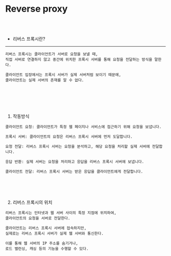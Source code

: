 # Reverse proxy

<br />
<br />

* 리버스 프록시란?
---

```
리버스 프록시는 클라이언트가 서버로 요청을 보낼 때,
직접 서버로 연결하지 않고 중간에 위치한 프록시 서버를 통해 요청을 전달하는 방식을 말한다.

클라이언트 입장에서는 프록시 서버가 실제 서버처럼 보이기 때문에,
클라이언트는 실제 서버의 존재를 알 수 없다.
```

<br />
<br />
<br />
<br />

1. 작동방식

```
클라이언트 요청: 클라이언트가 특정 웹 페이지나 서비스에 접근하기 위해 요청을 보냅니다.

프록시 서버: 클라이언트의 요청은 리버스 프록시 서버에 먼저 도달합니다.

요청 전달: 리버스 프록시 서버는 요청을 분석하고, 해당 요청을 처리할 실제 서버에 전달합니다.

응답 반환: 실제 서버는 요청을 처리하고 응답을 리버스 프록시 서버에 보냅니다.

클라이언트 전달: 리버스 프록시 서버는 받은 응답을 클라이언트에게 전달합니다.
```

<br />
<br />
<br />

2. 리버스 프록시의 위치

```
리버스 프록시는 인터넷과 웹 서버 사이의 특정 지점에 위치하여,
클라이언트의 요청을 서버로 전달한다.

클라이언트는 리버스 프록시 서버에 접속하지만,
실제로는 리버스 프록시 서버가 실제 웹 서버와 통신한다.

이를 통해 웹 서버의 IP 주소를 숨기거나,
로드 밸런싱, 캐싱 등의 기능을 수행할 수 있다.
```
